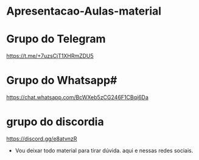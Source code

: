# Apresentacao-Aulas-material


# Grupo do Telegram
https://t.me/+7uzsCjT1XHRmZDU5

# Grupo do Whatsapp#
https://chat.whatsapp.com/BcWXeb5zCG246F1CBqi6Da

# grupo do discordia
https://discord.gg/e8atvnzR


* Vou deixar todo material para tirar dúvida. aqui
e nessas redes sociais.
